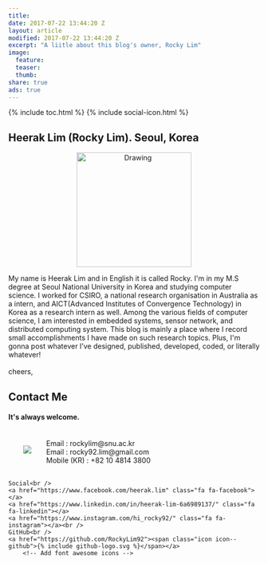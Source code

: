 ```yaml
---
title: 
date: 2017-07-22 13:44:20 Z
layout: article
modified: 2017-07-22 13:44:20 Z
excerpt: "A liitle about this blog's owner, Rocky Lim"
image:
  feature: 
  teaser: 
  thumb: 
share: true
ads: true
---
```


{% include toc.html %}
{% include social-icon.html %}

## Heerak Lim (Rocky Lim). Seoul, Korea

<p style="text-align: center;">
	<img src="{{ site.url }}/images/rocky_icon.png" alt="Drawing" style="width: 230px;"/>
</p>

My name is Heerak Lim and in English it is called Rocky. I'm in my M.S degree at Seoul National University in Korea and studying computer science. I worked for CSIRO, a national research organisation in Australia as a intern, and AICT(Advanced Institutes of Convergence Technology) in Korea as a research intern as well. Among the various fields of computer science, I am interested in embedded systems, sensor network, and distributed computing system. This blog is mainly a place where I record small accomplishments I have made on such research topics. Plus, I'm gonna post whatever I’ve designed, published, developed, coded, or literally whatever!<br /><br />cheers,



## Contact Me

#### It's always welcome.

<p>
	<img src="{{ site.url }}/images/3x4.jpg" align="left" hspace="30" vspace="30">
	<br />
	Email : rockylim@snu.ac.kr<br />
	Email : rocky92.lim@gmail.com<br />
	Mobile (KR) : +82 10 4814 3800<br /><br />

	Social<br />
	<a href="https://www.facebook.com/heerak.lim" class="fa fa-facebook"></a>
	<a href="https://www.linkedin.com/in/heerak-lim-6a6989137/" class="fa fa-linkedin"></a>
	<a href="https://www.instagram.com/hi_rocky92/" class="fa fa-instagram"></a><br />
	GitHub<br />
	<a href="https://github.com/RockyLim92"><span class="icon icon--github">{% include github-logo.svg %}</span></a>
		<!-- Add font awesome icons -->

</p>

<br /><br />




